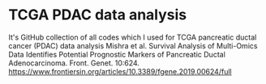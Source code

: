 # TCGA PDAC data analysis
It's GitHub collection of all codes which I used for TCGA pancreatic ductal cancer (PDAC) data analysis Mishra et al. Survival Analysis of Multi-Omics Data Identifies Potential Prognostic Markers of Pancreatic Ductal Adenocarcinoma. Front. Genet. 10:624. https://www.frontiersin.org/articles/10.3389/fgene.2019.00624/full
